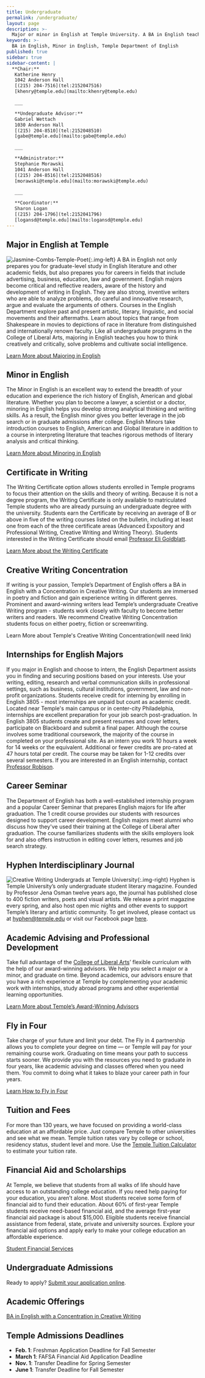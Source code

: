 ```yaml
---
title: Undergraduate
permalink: /undergraduate/
layout: page
description: >-
  Major or minor in English at Temple University. A BA in English teaches you how to think creatively, solve problems and write clearly.  
keywords: >-
  BA in English, Minor in English, Temple Department of English
published: true
sidebar: true
sidebar-content: |
  **Chair:**  
   Katherine Henry  
   1042 Anderson Hall  
   [(215) 204-7516](tel:2152047516)  
   [khenry@temple.edu](mailto:khenry@temple.edu)  

   ___

   **Undegraduate Advisor:**  
   Gabriel Wettach  
   1030 Anderson Hall  
   [(215) 204-8510](tel:2152048510)  
   [gabe@temple.edu](mailto:gabe@temple.edu)  

   ___

   **Administrator:**  
   Stephanie Morawski  
   1041 Anderson Hall   
   [(215) 204-8516](tel:2152048516)  
   [morawski@temple.edu](mailto:morawski@temple.edu)  

   ___

   **Coordinator:**  
   Sharon Logan      
   [(215) 204-1796](tel:2152041796)   
   [logansd@temple.edu](mailto:logansd@temple.edu)
---
```

## Major in English at Temple
![Jasmine-Combs-Temple-Poet]({{site.baseurl}}/media/jasmine-combs-temple-poet.jpg){:.img-left}
A BA in English not only prepares you for graduate-level study in English literature and other academic fields, but also prepares you for careers in fields that include advertising, business, education, law and government. English majors become critical and reflective readers, aware of the history and development of writing in English. They are also strong, inventive writers who are able to analyze problems, do careful and innovative research, argue and evaluate the arguments of others. Courses in the English Department explore past and present artistic, literary, linguistic, and social movements and their aftermaths. Learn about topics that range from Shakespeare in movies to depictions of race in literature from distinguished and internationally renown faculty. Like all undergraduate programs in the College of Liberal Arts, majoring in English teaches you how to think creatively and critically, solve problems and cultivate social intelligence.

[Learn More about Majoring in English](http://bulletin.temple.edu/undergraduate/liberal-arts/english/ba-english/)

## Minor in English
The Minor in English is an excellent way to extend the breadth of your education and experience the rich history of English, American and global literature. Whether you plan to become a lawyer, a scientist or a doctor, minoring in English helps you develop strong analytical thinking and writing skills. As a result, the English minor gives you better leverage in the job search or in graduate admissions after college. English Minors take introduction courses to English, American and Global literature in addition to a course in interpreting literature that teaches rigorous methods of literary analysis and critical thinking.

[Learn More about Minoring in English](http://bulletin.temple.edu/undergraduate/liberal-arts/english/minor-english/)

## Certificate in Writing
The Writing Certificate option allows students enrolled in Temple programs to focus their attention on the skills and theory of writing. Because it is not a degree program, the Writing Certificate is only available to matriculated Temple students who are already pursuing an undergraduate degree with the university. Students earn the Certificate by receiving an average of B or above in five of the writing courses listed on the bulletin, including at least one from each of the three certificate areas (Advanced Expository and Professional Writing, Creative Writing and Writing Theory). Students interested in the Writing Certificate should email [Professor Eli Goldblatt](mailto:eligold@temple.edu).

[Learn More about the Writing Certificate](http://bulletin.temple.edu/undergraduate/liberal-arts/english/certificate-writing/)

## Creative Writing Concentration
If writing is your passion, Temple’s Department of English offers a BA in English with a Concentration in Creative Writing. Our students are immersed in poetry and fiction and gain experience writing in different genres. Prominent and award-winning writers lead Temple’s undergraduate Creative Writing program - students work closely with faculty to become better writers and readers. We recommend Creative Writing Concentration students focus on either poetry, fiction or screenwriting.

Learn More about Temple's Creative Writing Concentration(will need link)

## Internships for English Majors
If you major in English and choose to intern, the English Department assists you in finding and securing positions based on your interests. Use your writing, editing, research and verbal communication skills in professional settings, such as business, cultural institutions, government, law and non-profit organizations. Students receive credit for interning by enrolling in English 3805 - most internships are unpaid but count as academic credit. Located near Temple's main campus or in center-city Philadelphia, internships are excellent preparation for your job search post-graduation. In English 3805 students create and present resumes and cover letters, participate on Blackboard and submit a final paper. Although the course involves some traditional coursework, the majority of the course in completed on your professional site. As an intern you work 10 hours a week for 14 weeks or the equivalent. Additional or fewer credits are pro-rated at 47 hours total per credit. The course may be taken for 1-12 credits over several semesters. If you are interested in an English internship, contact [Professor Robison](mailto:prob@temple.edu). 

## Career Seminar
The Department of English has both a well-established internship program and a popular Career Seminar that prepares English majors for life after graduation. The 1 credit course provides our students with resources designed to support career development. English majors meet alumni who discuss how they've used their training at the College of Liberal after graduation. The course familiarizes students with the skills employers look for and also offers instruction in editing cover letters, resumes and job search strategy.

## Hyphen Interdisciplinary Journal
![Creative Writing Undergrads at Temple University]({{site.baseurl}}/media/undergrad-creative-writing.jpg){:.img-right}
Hyphen is Temple University’s only undergraduate student literary magazine. Founded by Professor Jena Osman twelve years ago, the journal has published close to 400 fiction writers, poets and visual artists. We release a print magazine every spring, and also host open mic nights and other events to support Temple’s literary and artistic community. To get involved, please contact us at [hyphen@temple.edu](mailto:hyphen@temple.edu) or visit our Facebook page [here](https://www.facebook.com/HyphenLit).

## Academic Advising and Professional Development
Take full advantage of the [College of Liberal Arts](https://liberalarts.temple.edu/)’ flexible curriculum with the help of our award-winning advisors. We help you select a major or a minor, and graduate on time. Beyond academics, our advisors ensure that you have a rich experience at Temple by complementing your academic work with internships, study abroad programs and other experiential learning opportunities.

[Learn More about Temple’s Award-Winning Advisors](https://liberalarts.temple.edu/advising)

## Fly in Four
Take charge of your future and limit your debt. The Fly in 4 partnership allows you to complete your degree on time — or Temple will pay for your remaining course work. Graduating on time means your path to success starts sooner. We provide you with the resources you need to graduate in four years, like academic advising and classes offered when you need them. You commit to doing what it takes to blaze your career path in four years.

[Learn How to Fly in Four](http://fly.temple.edu/)

## Tuition and Fees
For more than 130 years, we have focused on providing a world-class education at an affordable price. Just compare Temple to other universities and see what we mean. Temple tuition rates vary by college or school, residency status, student level and more. Use the [Temple Tuition Calculator](https://bursar.temple.edu/tuition-and-fees/tuition-rates) to estimate your tuition rate.

## Financial Aid and Scholarships
At Temple, we believe that students from all walks of life should have access to an outstanding college education. If you need help paying for your education, you aren’t alone. Most students receive some form of financial aid to fund their education. About 60% of first-year Temple students receive need-based financial aid, and the average first-year financial aid package is about $15,000. Eligible students receive financial assistance from federal, state, private and university sources. Explore your financial aid options and apply early to make your college education an affordable experience.

[Student Financial Services](https://sfs.temple.edu/financial-aid-types)

## Undergraduate Admissions
Ready to apply? [Submit your application online](http://admissions.temple.edu/apply).

## Academic Offerings
[BA in English with a Concentration in Creative Writing](http://bulletin.temple.edu/undergraduate/liberal-arts/english/ba-english-creative-writing/#text)

## Temple Admissions Deadlines
- **Feb. 1**: Freshman Application Deadline for Fall Semester
- **March 1**: FAFSA Financial Aid Application Deadline
- **Nov. 1**: Transfer Deadline for Spring Semester
- **June 1**: Transfer Deadline for Fall Semester
